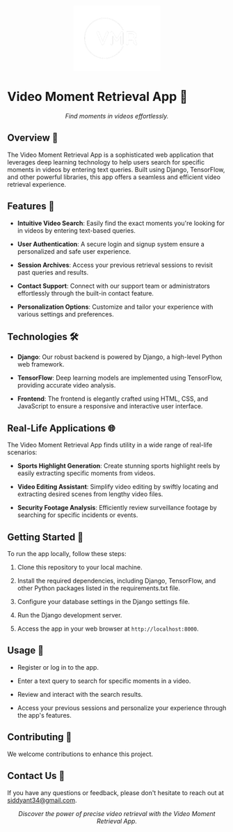 <p align="center">
  <img src="vmr.png" alt="App Logo" width="200">
</p>

# Video Moment Retrieval App 🎥

<p align="center">
  <i>Find moments in videos effortlessly.</i>
</p>

## Overview 📜

The Video Moment Retrieval App is a sophisticated web application that leverages deep learning technology to help users search for specific moments in videos by entering text queries. Built using Django, TensorFlow, and other powerful libraries, this app offers a seamless and efficient video retrieval experience.

## Features 🚀

- **Intuitive Video Search**: Easily find the exact moments you're looking for in videos by entering text-based queries.

- **User Authentication**: A secure login and signup system ensure a personalized and safe user experience.

- **Session Archives**: Access your previous retrieval sessions to revisit past queries and results.

- **Contact Support**: Connect with our support team or administrators effortlessly through the built-in contact feature.

- **Personalization Options**: Customize and tailor your experience with various settings and preferences.

## Technologies 🛠️

- **Django**: Our robust backend is powered by Django, a high-level Python web framework.

- **TensorFlow**: Deep learning models are implemented using TensorFlow, providing accurate video analysis.

- **Frontend**: The frontend is elegantly crafted using HTML, CSS, and JavaScript to ensure a responsive and interactive user interface.

## Real-Life Applications 🌐

The Video Moment Retrieval App finds utility in a wide range of real-life scenarios:

- **Sports Highlight Generation**: Create stunning sports highlight reels by easily extracting specific moments from videos.

- **Video Editing Assistant**: Simplify video editing by swiftly locating and extracting desired scenes from lengthy video files.

- **Security Footage Analysis**: Efficiently review surveillance footage by searching for specific incidents or events.

## Getting Started 🚀

To run the app locally, follow these steps:

1. Clone this repository to your local machine.

2. Install the required dependencies, including Django, TensorFlow, and other Python packages listed in the requirements.txt file.

3. Configure your database settings in the Django settings file.

4. Run the Django development server.

5. Access the app in your web browser at `http://localhost:8000`.

## Usage 📝

- Register or log in to the app.

- Enter a text query to search for specific moments in a video.

- Review and interact with the search results.

- Access your previous sessions and personalize your experience through the app's features.

## Contributing 🤝

We welcome contributions to enhance this project.


## Contact Us 📧

If you have any questions or feedback, please don't hesitate to reach out at [siddyant34@gmail.com](mailto:siddyant34@gmail.com).

<p align="center">
  <i>Discover the power of precise video retrieval with the Video Moment Retrieval App.</i>
</p>
